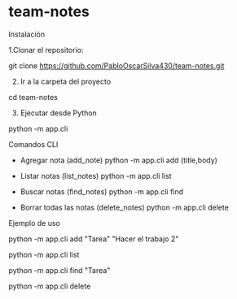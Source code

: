 # team-notes

Instalación

1.Clonar el repositorio:

git clone https://github.com/PabloOscarSilva430/team-notes.git

2. Ir a la carpeta del proyecto

cd team-notes

3. Ejecutar desde Python

python -m app.cli


Comandos CLI

- Agregar nota (add_note)
    python -m app.cli add (title,body)

- Listar notas (list_notes)
    python -m app.cli list

- Buscar notas (find_notes)
    python -m app.cli find

- Borrar todas las notas (delete_notes)
    python -m app.cli delete


Ejemplo de uso

python -m app.cli add "Tarea" "Hacer el trabajo 2"

python -m app.cli list

python -m app.cli find "Tarea"

python -m app.cli delete
